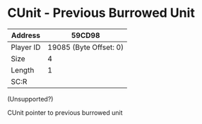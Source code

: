 #  CUnit - Previous Burrowed Unit
Address   | 59CD98
----------|-------------
Player ID | 19085 (Byte Offset: 0)
Size 	  | 4
Length 	  | 1
SC:R      | 

(Unsupported?)

CUnit pointer to previous burrowed unit

